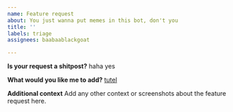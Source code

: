 ```yaml
---
name: Feature request
about: You just wanna put memes in this bot, don't you
title: ''
labels: triage
assignees: baabaablackgoat

---
```


**Is your request a shitpost?**
haha yes

**What would you like me to add?**
[tutel](https://www.youtube.com/watch?v=oxzEdm29JLw)


**Additional context**
Add any other context or screenshots about the feature request here.
